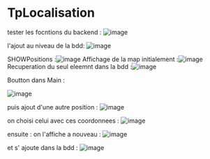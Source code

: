 # TpLocalisation
tester les focntions du backend :
![image](https://github.com/kawtare12/TpLocalisation/assets/120519708/03ea8c78-bab7-4edf-90d6-d4c0c75a49b6)

l'ajout au niveau de la bdd:
![image](https://github.com/kawtare12/TpLocalisation/assets/120519708/2c1235d6-9d97-4827-8933-e92ad72e56c6)

SHOWPositions :![image](https://github.com/kawtare12/TpLocalisation/assets/120519708/2b20a8cd-caef-47aa-b034-e26e6ab82b49)
Affichage de la map initialement :![image](https://github.com/kawtare12/TpLocalisation/assets/120519708/ab9880eb-34d9-4b44-93b0-42cf1c1aa05e)
Recuperation du seul eleemnt dans la bdd :![image](https://github.com/kawtare12/TpLocalisation/assets/120519708/267d814d-acb7-488c-af22-bda4de36b0de)

Boutton dans Main :

![image](https://github.com/kawtare12/TpLocalisation/assets/120519708/984043aa-0e0f-4b1b-9124-be7aec5b843e)

puis ajout d'une autre position :
![image](https://github.com/kawtare12/TpLocalisation/assets/120519708/2c7db4e0-0db5-463f-8b44-870f9f1eef3f)

on choisi celui avec ces coordonnees :
![image](https://github.com/kawtare12/TpLocalisation/assets/120519708/d12d89c9-59d7-4c15-964d-a31dc1f1ccc7)

ensuite :
on l'affiche a nouveau :
![image](https://github.com/kawtare12/TpLocalisation/assets/120519708/91b7c813-f8a3-40a4-9dc1-59cc84acfb1a)

et s' ajoute dans la bdd :
![image](https://github.com/kawtare12/TpLocalisation/assets/120519708/898e331d-c55e-4069-91d2-81c199718d46)
